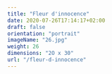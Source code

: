 ```yaml
---
title: "Fleur d'innocence"
date: 2020-07-26T17:14:17+02:00
draft: false
orientation: "portrait"
imageName: "26.jpg"
weight: 26
dimensions: "2O x 30"
url: "/fleur-d-innocence"
---
```



